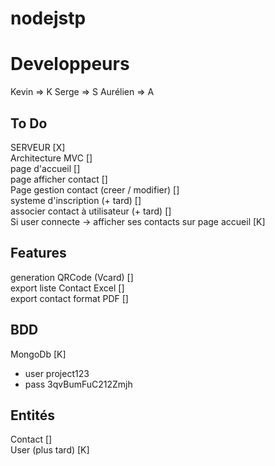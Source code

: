 
# nodejstp

# Developpeurs
Kevin => K
Serge => S
Aurélien => A

## To Do 
SERVEUR [X]   
Architecture MVC []  
page d'accueil []  
page afficher contact []  
Page gestion contact (creer / modifier) []  
systeme d'inscription (+ tard) []  
associer contact à utilisateur (+ tard) []  
Si user connecte -> afficher ses contacts sur page   accueil [K]  

## Features 
generation QRCode (Vcard) []  
export liste Contact Excel []  
export contact format PDF []

## BDD 
MongoDb [K]
- user project123
- pass 3qvBumFuC212Zmjh

## Entités
Contact []  
User (plus tard) [K]
